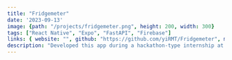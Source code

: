 ```yaml
---
title: "Fridgemeter"
date: '2023-09-13'
image: {path: "/projects/fridgemeter.png", height: 200, width: 300}
tags: ["React Native", "Expo", "FastAPI", "Firebase"]
links: { website: "", github: "https://github.com/yiRMT/Fridgemeter", media: "https://drive.google.com/file/d/1n--ledVmPJJ09TVOt5U1KmIel_3CpldI/view?usp=sharing" }
description: "Developed this app during a hackathon-type internship at Rakuten Group, Inc. It aims to reduce food loss by visualizing the amount of money wasted and the priority of food items in your fridge!"
---
```

